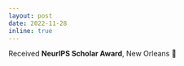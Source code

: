 ```yaml
---
layout: post
date: 2022-11-28
inline: true
---
```


Received **NeurIPS Scholar Award**, New Orleans 🎉
